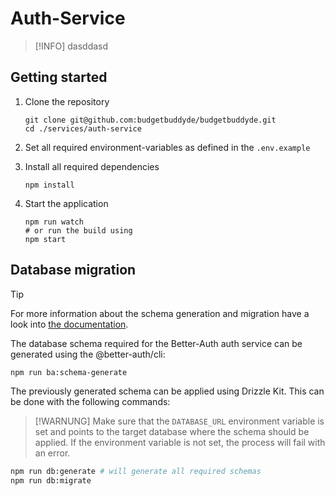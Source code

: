 # Auth-Service

> [!INFO]
> dasddasd

## Getting started

1. Clone the repository

   ```shell
   git clone git@github.com:budgetbuddyde/budgetbuddyde.git
   cd ./services/auth-service
   ```

2. Set all required environment-variables as defined in the `.env.example`
3. Install all required dependencies

   ```shell
   npm install
   ```

4. Start the application

   ```shell
   npm run watch
   # or run the build using
   npm start
   ```

## Database migration

> [!TIP]
> For more information about the schema generation and migration have a look into [the documentation](https://www.better-auth.com/docs/basic-usage#migrate-database).

The database schema required for the Better-Auth auth service can be generated using the @better-auth/cli:

```bash
npm run ba:schema-generate
```

The previously generated schema can be applied using Drizzle Kit. This can be done with the following commands:

> [!WARNUNG]
> Make sure that the `DATABASE_URL` environment variable is set and points to the target database where the schema should be applied. If the environment variable is not set, the process will fail with an error.

```bash
npm run db:generate # will generate all required schemas
npm run db:migrate
```
